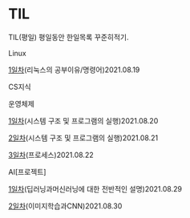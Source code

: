 # TIL
TIL(평일)
평일동안 한일목록 꾸준히적기.

Linux

[1일차](Linux/1일차.md)(리눅스의 공부이유/명령어)2021.08.19

CS지식

운영체제

[1일차](../CS-Study/운영체제/1,-2장-운영체제-개요-및-컴퓨터시스템의-구조.md)(시스템 구조 및 프로그램의 실행)2021.08.20

[2일차]()(시스템 구조 및 프로그램의 실행)2021.08.21

[3일차]()(프로세스)2021.08.22

AI[프로젝트]

[1일차](https://gkgk246.tistory.com/78)(딥러닝과머신러닝에 대한 전반적인 설명)2021.08.29

[2일차](https://gkgk246.tistory.com/79)(이미지학습과CNN)2021.08.30
